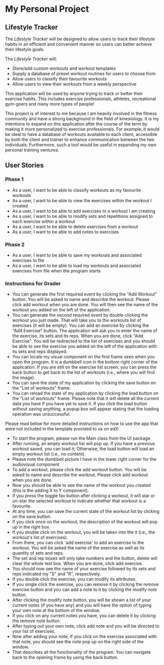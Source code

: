 # My Personal Project

## Lifestyle Tracker

The *Lifestyle Tracker* will be designed to allow users to track their lifestyle habits
in an efficient and convenient manner so users can better achieve their lifestyle goals.

The *Lifestyle Tracker* will:
- Store/add custom workouts and workout templates
- Supply a database of preset workout routines for users to choose from
- Allow users to classify their favourite workouts
- Allow users to view their workouts from a weekly perspective

This application will be used by anyone trying to track or better their exercise habits.
This includes exercise professionals, athletes, recreational gym-goers and many more types of people!

This project is of interest to me because I am heavily involved in the fitness community and have 
a strong background in the field of kinesiology. It is my intentions to expand on this application
after the course of the term by making it more personalized to exercise professionals. For example,
 it would be ideal to have a database of workouts available to each client, accessible by both the client
 and trainer to enhance communication between the two individuals. Furthermore, such a tool would be useful 
 in expanding my own personal training ventures.
 
 ## User Stories
 
 ### Phase 1
 
 - As a user, I want to be able to classify workouts as my favourite workouts
 - As a user, I want to be able to view the exercises within the workout I created
 - As a user, I want to be able to add exercises to a workout I am creating
 - As a user, I want to be able to modify sets and repetitions assigned to each exercise within a workout
 - As a user, I want to be able to delete exercises from a workout
 - As a user, I want to be able to add notes to exercises
 
 ### Phase 2
 
 - As a user, I want to be able to save my workouts and associated exercises to file
 - As a user, I want to be able to load my workouts and associated exercises from file when the program starts
 
 ### Instructions for Grader
 
- You can generate the first required event by clicking the "Add Workout" button. You will be asked to name and describe the workout. Please click add workout when you are done. You will then see the name of the workout you added on the left of the application.
- You can generate the second required event by double clicking the workout you just made. That will take you to the workouts list of exercises (it will be empty). You can add an exercise by clicking the "Add Exercise" button. The application will ask you to enter the name of the exercise, its sets and its reps. When you are done, click "Add Exercise". You will be redirected to the list of exercises and you should be able to see the exercise you added on the left of the application with its sets and reps displayed.
- You can locate my visual component on the first frame seen when you open the program. It is a dumbbell icon in the bottom right corner of the application. If you are still on the exercise list screen, you can press the back button to get back to the list of workouts (i.e., where you will find the image).
- You can save the state of my application by clicking the save button on the "List of workouts" frame.
- You can reload the state of my application by clicking the load button on the "List of workouts" frame. Please note that it will delete all the current data you have if you have yet to save it. If you click the load button without saving anything, a popup box will appear stating that the loading operation was unsuccessful.
 
Please read below for more detailed instructions on how to use the app that were not included in the template provided to us on edX:
- To start the program, please run the Main class from the UI package
- After running, an empty workout list will pop up. If you have a previous workout saved, you can load it; Otherwise, the load button will load an empty workout list (i.e., no content).
- Please note the dumbbell picture I have in the lower right corner for the audiovisual component
- To add a workout, please click the add workout button. You will be asked to name and describe the workout. Please click add workout when you are done.
- Now you should be able to see the name of the workout you created (this is the adding X to Y component).
- If you press the toggle fav button after clicking a workout, it will star or un-star the selected workout to indicate whether that workout is a favourite.
- At any time, you can save the current state of the workout list by clicking on the save button.
- If you click once on the workout, the description of the workout will pop up in the right box.
- If you double click on the workout, you will be taken into the it (i.e., the workout's list of exercises).
- From there, you can click 'add exercise' to add an exercise to the workout. You will be asked the name of the exercise as well as its quantity of sets and reps.
- The set and rep boxes will only take numbers and the button, delete will clear the whole text box. When you are done, click add exercise.
- You should now see the name of your exercise followed by its sets and reps indicated my "S" and "R", respectively.
- If you double click the exercise, you can modify its attributes.
- If you single click the exercise, you can remove it by clicking the remove exercise button and you can add a note to it by clicking the modify note button.
- After clicking the modify note button, you will be shown a list of your current notes (if you have any) and you will have the option of typing your own note at the bottom of the window.
- If you click on any current notes you have, you can delete it by clicking the remove note button.
- After typing out your own note, click add note and you will be directed to your list of exercises.
- Now after adding your note, if you click on the exercise associated with that note, you should see the note pop up on the right side of the window.
- That describes all the functionality of the program. You can navigate back to the opening frame by using the back button.

